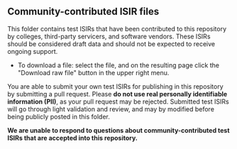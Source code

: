 ## Community-contributed ISIR files

This folder contains test ISIRs that have been contributed to this repository by colleges, third-party servicers, and software vendors.
These ISIRs should be considered draft data and should not be expected to receive ongoing support. 
* To download a file: select the file, and on the resulting page click the "Download raw file" button in the upper right menu.

You are able to submit your own test ISIRs for publishing in this repository by submitting a pull request.
Please **do not use real personally identifiable information (PII)**, as your pull request may be rejected.
Submitted test ISIRs will go through light validation and review, and may by modified before being publicly posted in this folder.

**We are unable to respond to questions about community-contributed test ISIRs that are accepted into this repository.**
